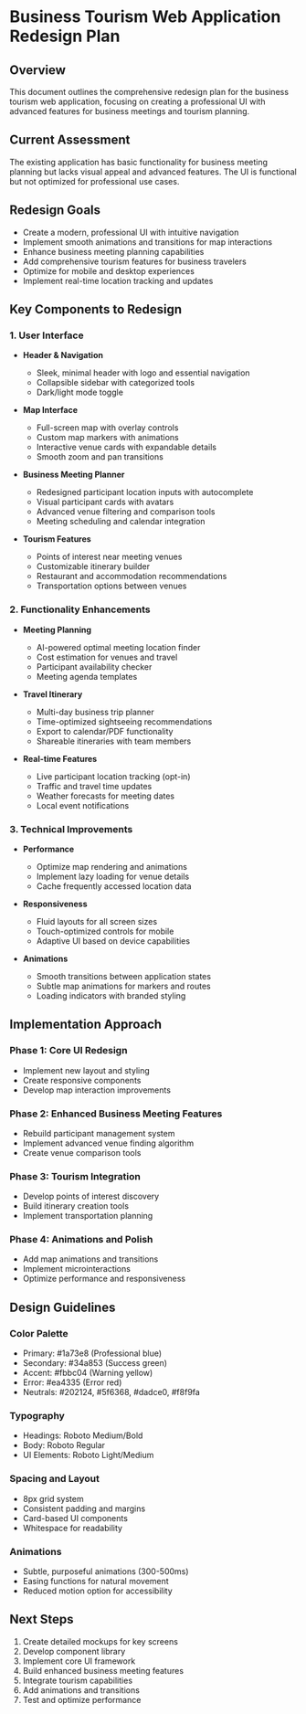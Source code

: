 # Business Tourism Web Application Redesign Plan

## Overview
This document outlines the comprehensive redesign plan for the business tourism web application, focusing on creating a professional UI with advanced features for business meetings and tourism planning.

## Current Assessment
The existing application has basic functionality for business meeting planning but lacks visual appeal and advanced features. The UI is functional but not optimized for professional use cases.

## Redesign Goals
- Create a modern, professional UI with intuitive navigation
- Implement smooth animations and transitions for map interactions
- Enhance business meeting planning capabilities
- Add comprehensive tourism features for business travelers
- Optimize for mobile and desktop experiences
- Implement real-time location tracking and updates

## Key Components to Redesign

### 1. User Interface
- **Header & Navigation**
  - Sleek, minimal header with logo and essential navigation
  - Collapsible sidebar with categorized tools
  - Dark/light mode toggle

- **Map Interface**
  - Full-screen map with overlay controls
  - Custom map markers with animations
  - Interactive venue cards with expandable details
  - Smooth zoom and pan transitions

- **Business Meeting Planner**
  - Redesigned participant location inputs with autocomplete
  - Visual participant cards with avatars
  - Advanced venue filtering and comparison tools
  - Meeting scheduling and calendar integration

- **Tourism Features**
  - Points of interest near meeting venues
  - Customizable itinerary builder
  - Restaurant and accommodation recommendations
  - Transportation options between venues

### 2. Functionality Enhancements

- **Meeting Planning**
  - AI-powered optimal meeting location finder
  - Cost estimation for venues and travel
  - Participant availability checker
  - Meeting agenda templates

- **Travel Itinerary**
  - Multi-day business trip planner
  - Time-optimized sightseeing recommendations
  - Export to calendar/PDF functionality
  - Shareable itineraries with team members

- **Real-time Features**
  - Live participant location tracking (opt-in)
  - Traffic and travel time updates
  - Weather forecasts for meeting dates
  - Local event notifications

### 3. Technical Improvements

- **Performance**
  - Optimize map rendering and animations
  - Implement lazy loading for venue details
  - Cache frequently accessed location data

- **Responsiveness**
  - Fluid layouts for all screen sizes
  - Touch-optimized controls for mobile
  - Adaptive UI based on device capabilities

- **Animations**
  - Smooth transitions between application states
  - Subtle map animations for markers and routes
  - Loading indicators with branded styling

## Implementation Approach

### Phase 1: Core UI Redesign
- Implement new layout and styling
- Create responsive components
- Develop map interaction improvements

### Phase 2: Enhanced Business Meeting Features
- Rebuild participant management system
- Implement advanced venue finding algorithm
- Create venue comparison tools

### Phase 3: Tourism Integration
- Develop points of interest discovery
- Build itinerary creation tools
- Implement transportation planning

### Phase 4: Animations and Polish
- Add map animations and transitions
- Implement microinteractions
- Optimize performance and responsiveness

## Design Guidelines

### Color Palette
- Primary: #1a73e8 (Professional blue)
- Secondary: #34a853 (Success green)
- Accent: #fbbc04 (Warning yellow)
- Error: #ea4335 (Error red)
- Neutrals: #202124, #5f6368, #dadce0, #f8f9fa

### Typography
- Headings: Roboto Medium/Bold
- Body: Roboto Regular
- UI Elements: Roboto Light/Medium

### Spacing and Layout
- 8px grid system
- Consistent padding and margins
- Card-based UI components
- Whitespace for readability

### Animations
- Subtle, purposeful animations (300-500ms)
- Easing functions for natural movement
- Reduced motion option for accessibility

## Next Steps
1. Create detailed mockups for key screens
2. Develop component library
3. Implement core UI framework
4. Build enhanced business meeting features
5. Integrate tourism capabilities
6. Add animations and transitions
7. Test and optimize performance
